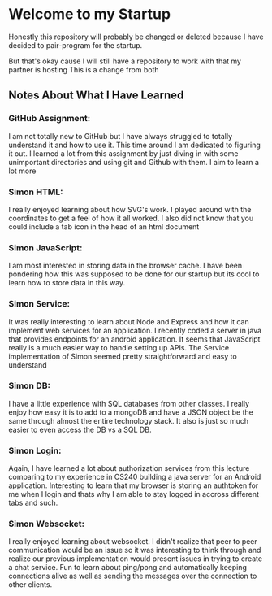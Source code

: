 # Welcome to my Startup

Honestly this repository will probably be changed or deleted because I have decided to pair-program for the startup.

But that's okay cause I will still have a repository to work with that my partner is hosting
This is a change from both



## Notes About What I Have Learned
### GitHub Assignment:  
I am not totally new to GitHub but I have always struggled to totally understand it and how to use it. This time around I am dedicated to figuring it out. I learned a lot from this assignment by just diving in with some unimportant directories and using git and Github with them. I aim to learn a lot more

### Simon HTML:  
I really enjoyed learning about how SVG's work. I played around with the coordinates to get a feel of how it all worked. I also did not know that you could include a tab icon in the head of an html document
    
### Simon JavaScript:  
I am most interested in storing data in the browser cache. I have been pondering how this was supposed to be done for our startup but its cool to learn how to store data in this way.
    
### Simon Service:  
It was really interesting to learn about Node and Express and how it can implement web services for an application. I recently coded a server in java that provides endpoints for an android application. It seems that JavaScript really is a much easier way to handle setting up APIs. The Service implementation of Simon seemed pretty straightforward and easy to understand
    
### Simon DB:  
I have a little experience with SQL databases from other classes. I really enjoy how easy it is to add to a mongoDB and have a JSON object be the same through almost the entire technology stack. It also is just so much easier to even access the DB vs a SQL DB.
    
### Simon Login:  
Again, I have learned a lot about authorization services from this lecture comparing to my experience in CS240 building a java server for an Android application. Interesting to learn that my browser is storing an authtoken for me when I login and thats why I am able to stay logged in accross different tabs and such.
    
### Simon Websocket:  
I really enjoyed learning about websocket. I didn't realize that peer to peer communication would be an issue so it was interesting to think through and realize our previous implementation would present issues in trying to create a chat service. Fun to learn about ping/pong and automatically keeping connections alive as well as sending the messages over the connection to other clients.
